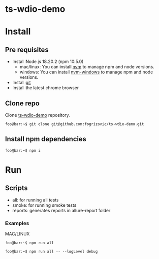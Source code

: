 # ts-wdio-demo
# Install
## Pre requisites
* Install Node.js 18.20.2 (npm 10.5.0)
    * mac/linux: You can install [nvm](https://github.com/nvm-sh/nvm) to manage npm and node versions. 
    * windows: You can install [nvm-windows](https://github.com/coreybutler/nvm-windows) to manage npm and node versions.
* Install [git](https://git-scm.com/book/en/v2/Getting-Started-Installing-Git)
* Install the latest chrome browser
## Clone repo
Clone [ts-wdio-demo](git@github.com:fogrizovic/ts-wdio-demo.git) repository.
```console
foo@bar:~$ git clone git@github.com:fogrizovic/ts-wdio-demo.git
```
## Install npm dependencies
```console
foo@bar:~$ npm i
```
# Run 
## Scripts
- all: for running all tests
- smoke: for running smoke tests
- reports: generates reports in allure-report folder
### Examples

MAC/LINUX
```console
foo@bar:~$ npm run all  
```
```console
foo@bar:~$ npm run all -- --logLevel debug
```
